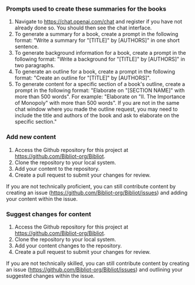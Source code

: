 ### Prompts used to create these summaries for the books
1. Navigate to https://chat.openai.com/chat and register if you have not already done so. You should then see the chat interface.
2. To generate a summary for a book, create a prompt in the following format: "Write a summary for "[TITLE]" by [AUTHORS]" in one short sentence.
3. To generate background information for a book, create a prompt in the following format: "Write a background for "[TITLE]" by [AUTHORS]" in two paragraphs.
4. To generate an outline for a book, create a prompt in the following format: "Create an outline for "[TITLE]" by [AUTHORS]".
5. To generate content for a specific section of a book's outline, create a prompt in the following format: "Elaborate on "[SECTION NAME]" with more than 500 words". For example: "Elaborate on "II. The Importance of Monopoly" with more than 500 words". If you are not in the same chat window where you made the outline request, you may need to include the title and authors of the book and ask to elaborate on the specific section."

### Add new content
1. Access the Github repository for this project at https://github.com/Bibliot-org/Bibliot.
2. Clone the repository to your local system.
3. Add your content to the repository.
4. Create a pull request to submit your changes for review.

If you are not technically proficient, you can still contribute content by creating an issue (https://github.com/Bibliot-org/Bibliot/issues) and adding your content within the issue.

### Suggest changes for content
1. Access the Github repository for this project at https://github.com/Bibliot-org/Bibliot.
2. Clone the repository to your local system.
3. Add your content changes to the repository.
4. Create a pull request to submit your changes for review.

If you are not technically skilled, you can still contribute content by creating an issue (https://github.com/Bibliot-org/Bibliot/issues) and outlining your suggested changes within the issue. 
